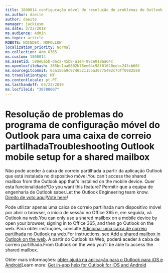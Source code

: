 ```yaml
---
title: 1800014 configuração móvel de resolução de problemas do Outlook para uma caixa de correio partilhada
ms.author: daeite
author: daeite
manager: jackiesm
ms.date: 3/22/2018
ms.audience: Admin
ms.topic: article
ROBOTS: NOINDEX, NOFOLLOW
localization_priority: Normal
ms.collection: Adm_O365
ms.custom: 1800014
ms.assetid: 598e6a5b-daca-45b8-a1e4-99ce018aa64c
ms.openlocfilehash: 385bc1aa6802b78ee64c98f01620eebc243cb60f
ms.sourcegitcommit: 03a156a9c9740521155a30775492c7dff0982588
ms.translationtype: MT
ms.contentlocale: pt-PT
ms.lasthandoff: 03/22/2019
ms.locfileid: "30780607"
---
```

# <a name="troubleshooting-outlook-mobile-setup-for-a-shared-mailbox"></a><span data-ttu-id="c8f8a-102">Resolução de problemas do programa de configuração móvel do Outlook para uma caixa de correio partilhada</span><span class="sxs-lookup"><span data-stu-id="c8f8a-102">Troubleshooting Outlook mobile setup for a shared mailbox</span></span>

<span data-ttu-id="c8f8a-103">Não pode aceder à caixa de correio partilhada a partir da aplicação Outlook que está instalada no dispositivo móvel.</span><span class="sxs-lookup"><span data-stu-id="c8f8a-103">You can't access the shared mailbox from the Outlook app that's installed on the mobile device.</span></span> <span data-ttu-id="c8f8a-104">Quer esta funcionalidade?</span><span class="sxs-lookup"><span data-stu-id="c8f8a-104">Do you want this feature?</span></span> <span data-ttu-id="c8f8a-105">Permitir que a equipa de engenharia de Outlook saber.</span><span class="sxs-lookup"><span data-stu-id="c8f8a-105">Let the Outlook Engineering team know.</span></span> <span data-ttu-id="c8f8a-106">[Direito de voto aqui](https://go.microsoft.com/fwlink/?linked=862116)!</span><span class="sxs-lookup"><span data-stu-id="c8f8a-106">[Vote here](https://go.microsoft.com/fwlink/?linked=862116)!</span></span>
  
<span data-ttu-id="c8f8a-107">Pode utilizar apenas uma caixa de correio partilhada num dispositivo móvel por abrir o browser, o início de sessão no Office 365 e, em seguida, vá Outlook na web.</span><span class="sxs-lookup"><span data-stu-id="c8f8a-107">You can only use a shared mailbox on a mobile device by open your browser, signing in to Office 365, and then go Outlook on the web.</span></span> <span data-ttu-id="c8f8a-108">Para obter instruções, consulte [Adicionar uma caixa de correio partilhada no Outlook na web](https://support.office.com/article/add-a-shared-mailbox-to-outlook-on-the-web-98b5a90d-4e38-415d-a030-f09a4cd28207).</span><span class="sxs-lookup"><span data-stu-id="c8f8a-108">For instructions, see [Add a shared mailbox in Outlook on the web](https://support.office.com/article/add-a-shared-mailbox-to-outlook-on-the-web-98b5a90d-4e38-415d-a030-f09a4cd28207).</span></span> <span data-ttu-id="c8f8a-109">A partir do Outlook na Web, poderá aceder à caixa de correio partilhada.</span><span class="sxs-lookup"><span data-stu-id="c8f8a-109">From Outlook on the web you'll be able to access the shared mailbox.</span></span>
  
<span data-ttu-id="c8f8a-110">Obter mais informações: [obter ajuda na aplicação para o Outlook para iOS e Android](https://support.office.com/article/Get-in-app-help-for-Outlook-for-iOS-and-Android-218a22d1-9fa5-4889-b689-de1c63493243)</span><span class="sxs-lookup"><span data-stu-id="c8f8a-110">Learn more: [Get in-app help for Outlook for iOS and Android](https://support.office.com/article/Get-in-app-help-for-Outlook-for-iOS-and-Android-218a22d1-9fa5-4889-b689-de1c63493243)</span></span>
  


